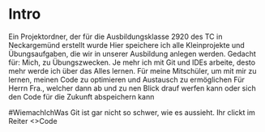 # Intro
Ein Projektordner, der für die Ausbildungsklasse 2920 des TC in Neckargemünd erstellt wurde
Hier speichere ich alle Kleinprojekte und Übungsaufgaben, die wir in unserer Ausbildung anlegen werden.
Gedacht für:
Mich, zu Übungszwecken. Je mehr ich mit Git und IDEs arbeite, desto mehr werde ich über das Alles lernen.
Für meine Mitschüler, um mit mir zu lernen, meinen Code zu optimieren und Austausch zu ermöglichen
Für Herrn Fra., welcher dann ab und zu nen Blick drauf werfen kann oder sich den Code für die Zukunft abspeichern kann

#WiemachIchWas
Git ist gar nicht so schwer, wie es aussieht. Ihr clickt im Reiter <>Code 
